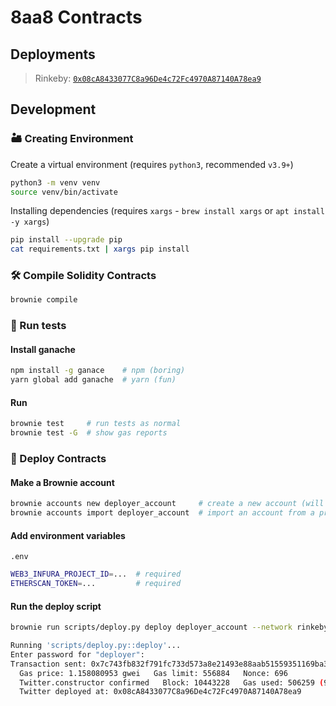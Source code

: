 # 8aa8 Contracts

## Deployments

> Rinkeby: [`0x08cA8433077C8a96De4c72Fc4970A87140A78ea9`](https://rinkeby.etherscan.io/address/0x08ca8433077c8a96de4c72fc4970a87140a78ea9#code)

## Development

### 🏜 Creating Environment

Create a virtual environment (requires `python3`, recommended `v3.9+`)

```bash
python3 -m venv venv
source venv/bin/activate
```

Installing dependencies (requires `xargs` - `brew install xargs` or `apt install -y xargs`)

```bash
pip install --upgrade pip
cat requirements.txt | xargs pip install
```

### 🛠 Compile Solidity Contracts

```bash
brownie compile
```

### 🧪 Run tests

#### Install ganache

```bash
npm install -g ganace    # npm (boring)
yarn global add ganache  # yarn (fun)
```

#### Run

```bash
brownie test     # run tests as normal
brownie test -G  # show gas reports
```

### 🚀 Deploy Contracts

#### Make a Brownie account

```bash
brownie accounts new deployer_account     # create a new account (will need to fund if on main/testnet)
brownie accounts import deployer_account  # import an account from a private key (be safe here)
```

#### Add environment variables

`.env`

```bash
WEB3_INFURA_PROJECT_ID=...  # required
ETHERSCAN_TOKEN=...         # required
```

#### Run the deploy script

```bash
brownie run scripts/deploy.py deploy deployer_account --network rinkeby  # change network if needed

Running 'scripts/deploy.py::deploy'...
Enter password for "deployer":
Transaction sent: 0x7c743fb832f791fc733d573a8e21493e88aab51559351169ba368c21d125bbc3
  Gas price: 1.158080953 gwei   Gas limit: 556884   Nonce: 696
  Twitter.constructor confirmed   Block: 10443228   Gas used: 506259 (90.91%)
  Twitter deployed at: 0x08cA8433077C8a96De4c72Fc4970A87140A78ea9
```

```

```
